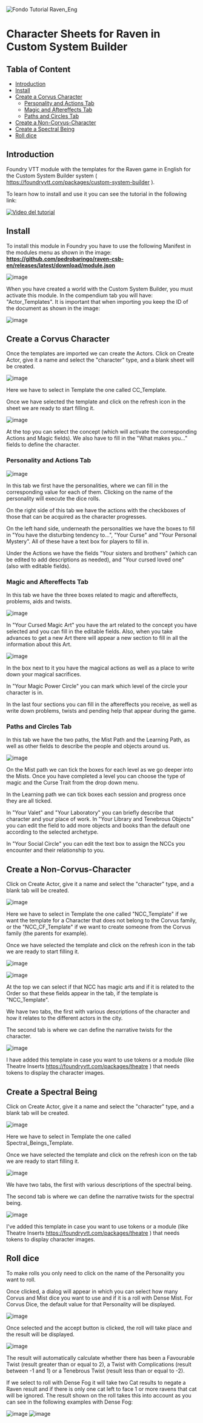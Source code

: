 ![Fondo Tutorial Raven_Eng](https://github.com/pedrobaringo/raven-csb-en/assets/148097688/d6d5db02-93b8-426f-a72d-8086a41e6cb7)

# Character Sheets for Raven in Custom System Builder

## Tabla of Content
- [Introduction](#introduction)
- [Install](#install)
- [Create a Corvus Character](#create-a-covus-character)
  - [Personality and Actions Tab](#personality-and-actions-tab)
  - [Magic and Aftereffects Tab](#magic-and-aftereffects-tab)
  - [Paths and Circles Tab](#paths-and-circles-tab)
- [Create a Non-Corvus-Character](#create-a-non-corvus-character)
- [Create a Spectral Being](#create-a-spectral-being)
- [Roll dice](#roll-dice)

## Introduction
Foundry VTT module with the templates for the Raven game in English for the Custom System Builder system ( https://foundryvtt.com/packages/custom-system-builder ).

To learn how to install and use it you can see the tutorial in the following link:

[![Video del tutorial](http://img.youtube.com/vi/pHkb0Hm9dYE/0.jpg)](http://www.youtube.com/watch?v=pHkb0Hm9dYE "Foundry Tutorial-Raven")

## Install
To install this module in Foundry you have to use the following Manifest in the modules menu as shown in the image: **https://github.com/pedrobaringo/raven-csb-en/releases/latest/download/module.json**

![image](https://github.com/pedrobaringo/raven-csb-en/assets/148097688/33d9e1ff-8e2a-4003-85d4-4a334ec5d82a)

When you have created a world with the Custom System Builder, you must activate this module. In the compendium tab you will have: "Actor_Templates".
It is important that when importing you keep the ID of the document as shown in the image:

![image](https://github.com/pedrobaringo/raven-csb-en/assets/148097688/37e24478-1a59-4c50-8948-ccfa8c04ff36)

## Create a Corvus Character
Once the templates are imported we can create the Actors.
Click on Create Actor, give it a name and select the "character" type, and a blank sheet will be created.

![image](https://github.com/pedrobaringo/raven-csb-en/assets/148097688/d45a3e5a-d932-4941-b416-dbd99bd08724)

Here we have to select in Template the one called CC_Template.

Once we have selected the template and click on the refresh icon in the sheet we are ready to start filling it.

![image](https://github.com/pedrobaringo/raven-csb-en/assets/148097688/b5713437-e7be-4510-9038-fa81cf74b738)

At the top you can select the concept (which will activate the corresponding Actions and Magic fields). We also have to fill in the "What makes you..." fields to define the character.

### Personality and Actions Tab

![image](https://github.com/pedrobaringo/raven-csb-en/assets/148097688/2e6226cd-f8bb-4ddc-ac4f-b0b33fb12a9c)

In this tab we first have the personalities, where we can fill in the corresponding value for each of them. Clicking on the name of the personality will execute the dice rolls.

On the right side of this tab we have the actions with the checkboxes of those that can be acquired as the character progresses.

On the left hand side, underneath the personalities we have the boxes to fill in "You have the disturbing tendency to...", "Your Curse" and "Your Personal Mystery". All of these have a text box for players to fill in.

Under the Actions we have the fields "Your sisters and brothers" (which can be edited to add descriptions as needed), and "Your cursed loved one" (also with editable fields).

### Magic and Aftereffects Tab
In this tab we have the three boxes related to magic and aftereffects, problems, aids and twists.

![image](https://github.com/pedrobaringo/raven-csb-en/assets/148097688/05637089-9ac2-43ef-b093-2f916f11f9a0)

In "Your Cursed Magic Art" you have the art related to the concept you have selected and you can fill in the editable fields. Also, when you take advances to get a new Art there will appear a new section to fill in all the information about this Art.

![image](https://github.com/pedrobaringo/raven-csb-en/assets/148097688/691db543-4145-4d3b-849e-10f8598f5683)

In the box next to it you have the magical actions as well as a place to write down your magical sacrifices.

In "Your Magic Power Circle" you can mark which level of the circle your character is in.

In the last four sections you can fill in the aftereffects you receive, as well as write down problems, twists and pending help that appear during the game.

### Paths and Circles Tab
In this tab we have the two paths, the Mist Path and the Learning Path, as well as other fields to describe the people and objects around us.

![image](https://github.com/pedrobaringo/raven-csb-en/assets/148097688/874af828-c4d0-41bb-9cec-70f6d4fc6afd)

On the Mist path we can tick the boxes for each level as we go deeper into the Mists. Once you have completed a level you can choose the type of magic and the Curse Trait from the drop down menu.

In the Learning path we can tick boxes each session and progress once they are all ticked.

In "Your Valet" and "Your Laboratory" you can briefly describe that character and your place of work. In "Your Library and Tenebrous Objects" you can edit the field to add more objects and books than the default one according to the selected archetype.

In "Your Social Circle" you can edit the text box to assign the NCCs you encounter and their relationship to you.

## Create a Non-Corvus-Character
Click on Create Actor, give it a name and select the "character" type, and a blank tab will be created.

![image](https://github.com/pedrobaringo/raven-csb-en/assets/148097688/30ea6336-4b01-4521-a878-fb5ba9a172a8)

Here we have to select in Template the one called "NCC_Template" if we want the template for a Character that does not belong to the Corvus family, or the "NCC_CF_Template" if we want to create someone from the Corvus family (the parents for example).

Once we have selected the template and click on the refresh icon in the tab we are ready to start filling it.

![image](https://github.com/pedrobaringo/raven-csb-en/assets/148097688/429d9396-d42b-4887-a885-159b2ef81649)

![image](https://github.com/pedrobaringo/raven-csb-en/assets/148097688/79cd33b4-5031-4d55-9ce2-42946761d1b7)

At the top we can select if that NCC has magic arts and if it is related to the Order so that these fields appear in the tab, if the template is "NCC_Template".

We have two tabs, the first with various descriptions of the character and how it relates to the different actors in the city.

The second tab is where we can define the narrative twists for the character.

![image](https://github.com/pedrobaringo/raven-csb-en/assets/148097688/bb59af9b-37ff-47bc-91d3-33760f633461)

I have added this template in case you want to use tokens or a module (like Theatre Inserts https://foundryvtt.com/packages/theatre ) that needs tokens to display the character images.

## Create a Spectral Being
Click on Create Actor, give it a name and select the "character" type, and a blank tab will be created.

![image](https://github.com/pedrobaringo/raven-csb-en/assets/148097688/e5fb690c-817f-41cc-8768-854003581aa6)

Here we have to select in Template the one called Spectral_Beings_Template.

Once we have selected the template and click on the refresh icon on the tab we are ready to start filling it.

![image](https://github.com/pedrobaringo/raven-csb-en/assets/148097688/69a05b3e-bdb6-4620-854d-ead2a7751826)

We have two tabs, the first with various descriptions of the spectral being.

The second tab is where we can define the narrative twists for the spectral being.

![image](https://github.com/pedrobaringo/raven-csb-en/assets/148097688/a2cdeafe-80fc-46bc-a514-930bef969a47)

I've added this template in case you want to use tokens or a module (like Theatre Inserts https://foundryvtt.com/packages/theatre ) that needs tokens to display character images.

## Roll dice
To make rolls you only need to click on the name of the Personality you want to roll.

Once clicked, a dialog will appear in which you can select how many Corvus and Mist dice you want to use and if it is a roll with Dense Mist. For Corvus Dice, the default value for that Personality will be displayed.

![image](https://github.com/pedrobaringo/raven-csb-en/assets/148097688/3cf45f6c-0cfe-444b-8034-56efef1093be)

Once selected and the accept button is clicked, the roll will take place and the result will be displayed.

![image](https://github.com/pedrobaringo/raven-csb-en/assets/148097688/191d2d23-7f95-4b4f-9983-3de69d3adf19)

The result will automatically calculate whether there has been a Favourable Twist (result greater than or equal to 2), a Twist with Complications (result between -1 and 1) or a Tenebrous Twist (result less than or equal to -2).

If we select to roll with Dense Fog it will take two Cat results to negate a Raven result and if there is only one cat left to face 1 or more ravens that cat will be ignored. The result shown on the roll takes this into account as you can see in the following examples with Dense Fog:

![image](https://github.com/pedrobaringo/raven-csb-en/assets/148097688/d7965f57-3e57-48ab-a365-fb4bbd84cbe8) ![image](https://github.com/pedrobaringo/raven-csb-en/assets/148097688/7c38ec3a-4f0d-402e-8e77-d676242bb344)
